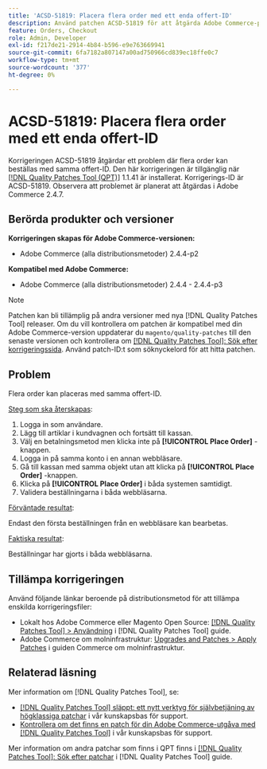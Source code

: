 ```yaml
---
title: 'ACSD-51819: Placera flera order med ett enda offert-ID'
description: Använd patchen ACSD-51819 för att åtgärda Adobe Commerce-problemet där flera beställningar kan göras via samma offert-ID.
feature: Orders, Checkout
role: Admin, Developer
exl-id: f217de21-2914-4b84-b596-e9e763669941
source-git-commit: 6fa7182a807147a00ad750966cd839ec18ffe0c7
workflow-type: tm+mt
source-wordcount: '377'
ht-degree: 0%

---
```


# ACSD-51819: Placera flera order med ett enda offert-ID

Korrigeringen ACSD-51819 åtgärdar ett problem där flera order kan beställas med samma offert-ID. Den här korrigeringen är tillgänglig när [[!DNL Quality Patches Tool (QPT)]](/help/announcements/adobe-commerce-announcements/magento-quality-patches-released-new-tool-to-self-serve-quality-patches.md) 1.1.41 är installerat. Korrigerings-ID är ACSD-51819. Observera att problemet är planerat att åtgärdas i Adobe Commerce 2.4.7.

## Berörda produkter och versioner

**Korrigeringen skapas för Adobe Commerce-versionen:**

* Adobe Commerce (alla distributionsmetoder) 2.4.4-p2

**Kompatibel med Adobe Commerce:**

* Adobe Commerce (alla distributionsmetoder) 2.4.4 - 2.4.4-p3

>[!NOTE]
>
>Patchen kan bli tillämplig på andra versioner med nya [!DNL Quality Patches Tool] releaser. Om du vill kontrollera om patchen är kompatibel med din Adobe Commerce-version uppdaterar du `magento/quality-patches` till den senaste versionen och kontrollera om [[!DNL Quality Patches Tool]: Sök efter korrigeringssida](https://experienceleague.adobe.com/tools/commerce-quality-patches/index.html). Använd patch-ID:t som söknyckelord för att hitta patchen.

## Problem

Flera order kan placeras med samma offert-ID.

<u>Steg som ska återskapas</u>:

1. Logga in som användare.
1. Lägg till artiklar i kundvagnen och fortsätt till kassan.
1. Välj en betalningsmetod men klicka inte på **[!UICONTROL Place Order]** -knappen.
1. Logga in på samma konto i en annan webbläsare.
1. Gå till kassan med samma objekt utan att klicka på **[!UICONTROL Place Order]** -knappen.
1. Klicka på **[!UICONTROL Place Order]** i båda systemen samtidigt.
1. Validera beställningarna i båda webbläsarna.

<u>Förväntade resultat</u>:

Endast den första beställningen från en webbläsare kan bearbetas.

<u>Faktiska resultat</u>:

Beställningar har gjorts i båda webbläsarna.

## Tillämpa korrigeringen

Använd följande länkar beroende på distributionsmetod för att tillämpa enskilda korrigeringsfiler:

* Lokalt hos Adobe Commerce eller Magento Open Source: [[!DNL Quality Patches Tool] > Användning](https://experienceleague.adobe.com/docs/commerce-operations/tools/quality-patches-tool/usage.html) i [!DNL Quality Patches Tool] guide.
* Adobe Commerce om molninfrastruktur: [Upgrades and Patches > Apply Patches](https://experienceleague.adobe.com/docs/commerce-cloud-service/user-guide/develop/upgrade/apply-patches.html) i guiden Commerce om molninfrastruktur.

## Relaterad läsning

Mer information om [!DNL Quality Patches Tool], se:

* [[!DNL Quality Patches Tool] släppt: ett nytt verktyg för självbetjäning av högklassiga patchar](/help/announcements/adobe-commerce-announcements/magento-quality-patches-released-new-tool-to-self-serve-quality-patches.md) i vår kunskapsbas för support.
* [Kontrollera om det finns en patch för din Adobe Commerce-utgåva med [!DNL Quality Patches Tool]](/help/support-tools/patches-available-in-qpt-tool/check-patch-for-magento-issue-with-magento-quality-patches.md) i vår kunskapsbas för support.

Mer information om andra patchar som finns i QPT finns i [[!DNL Quality Patches Tool]: Sök efter patchar](https://experienceleague.adobe.com/tools/commerce-quality-patches/index.html) i [!DNL Quality Patches Tool] guide.
